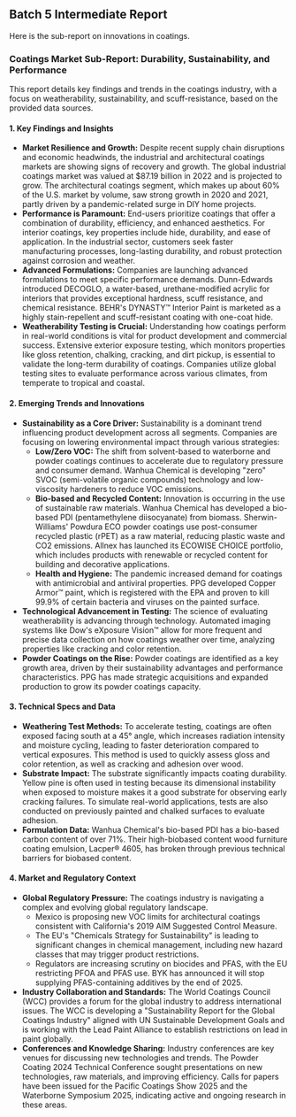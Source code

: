## Batch 5 Intermediate Report

Here is the sub-report on innovations in coatings.

### Coatings Market Sub-Report: Durability, Sustainability, and Performance

This report details key findings and trends in the coatings industry, with a focus on weatherability, sustainability, and scuff-resistance, based on the provided data sources.

#### **1. Key Findings and Insights**

*   **Market Resilience and Growth:** Despite recent supply chain disruptions and economic headwinds, the industrial and architectural coatings markets are showing signs of recovery and growth. The global industrial coatings market was valued at $87.19 billion in 2022 and is projected to grow. The architectural coatings segment, which makes up about 60% of the U.S. market by volume, saw strong growth in 2020 and 2021, partly driven by a pandemic-related surge in DIY home projects.
*   **Performance is Paramount:** End-users prioritize coatings that offer a combination of durability, efficiency, and enhanced aesthetics. For interior coatings, key properties include hide, durability, and ease of application. In the industrial sector, customers seek faster manufacturing processes, long-lasting durability, and robust protection against corrosion and weather.
*   **Advanced Formulations:** Companies are launching advanced formulations to meet specific performance demands. Dunn-Edwards introduced DECOGLO, a water-based, urethane-modified acrylic for interiors that provides exceptional hardness, scuff resistance, and chemical resistance. BEHR's DYNASTY™ Interior Paint is marketed as a highly stain-repellent and scuff-resistant coating with one-coat hide.
*   **Weatherability Testing is Crucial:** Understanding how coatings perform in real-world conditions is vital for product development and commercial success. Extensive exterior exposure testing, which monitors properties like gloss retention, chalking, cracking, and dirt pickup, is essential to validate the long-term durability of coatings. Companies utilize global testing sites to evaluate performance across various climates, from temperate to tropical and coastal.

#### **2. Emerging Trends and Innovations**

*   **Sustainability as a Core Driver:** Sustainability is a dominant trend influencing product development across all segments. Companies are focusing on lowering environmental impact through various strategies:
    *   **Low/Zero VOC:** The shift from solvent-based to waterborne and powder coatings continues to accelerate due to regulatory pressure and consumer demand. Wanhua Chemical is developing "zero" SVOC (semi-volatile organic compounds) technology and low-viscosity hardeners to reduce VOC emissions.
    *   **Bio-based and Recycled Content:** Innovation is occurring in the use of sustainable raw materials. Wanhua Chemical has developed a bio-based PDI (pentamethylene diisocyanate) from biomass. Sherwin-Williams' Powdura ECO powder coatings use post-consumer recycled plastic (rPET) as a raw material, reducing plastic waste and CO2 emissions. Allnex has launched its ECOWISE CHOICE portfolio, which includes products with renewable or recycled content for building and decorative applications.
    *   **Health and Hygiene:** The pandemic increased demand for coatings with antimicrobial and antiviral properties. PPG developed Copper Armor™ paint, which is registered with the EPA and proven to kill 99.9% of certain bacteria and viruses on the painted surface.
*   **Technological Advancement in Testing:** The science of evaluating weatherability is advancing through technology. Automated imaging systems like Dow's eXposure Vision™ allow for more frequent and precise data collection on how coatings weather over time, analyzing properties like cracking and color retention.
*   **Powder Coatings on the Rise:** Powder coatings are identified as a key growth area, driven by their sustainability advantages and performance characteristics. PPG has made strategic acquisitions and expanded production to grow its powder coatings capacity.

#### **3. Technical Specs and Data**

*   **Weathering Test Methods:** To accelerate testing, coatings are often exposed facing south at a 45° angle, which increases radiation intensity and moisture cycling, leading to faster deterioration compared to vertical exposures. This method is used to quickly assess gloss and color retention, as well as cracking and adhesion over wood.
*   **Substrate Impact:** The substrate significantly impacts coating durability. Yellow pine is often used in testing because its dimensional instability when exposed to moisture makes it a good substrate for observing early cracking failures. To simulate real-world applications, tests are also conducted on previously painted and chalked surfaces to evaluate adhesion.
*   **Formulation Data:** Wanhua Chemical's bio-based PDI has a bio-based carbon content of over 71%. Their high-biobased content wood furniture coating emulsion, Lacper® 4605, has broken through previous technical barriers for biobased content.

#### **4. Market and Regulatory Context**

*   **Global Regulatory Pressure:** The coatings industry is navigating a complex and evolving global regulatory landscape.
    *   Mexico is proposing new VOC limits for architectural coatings consistent with California's 2019 AIM Suggested Control Measure.
    *   The EU's "Chemicals Strategy for Sustainability" is leading to significant changes in chemical management, including new hazard classes that may trigger product restrictions.
    *   Regulators are increasing scrutiny on biocides and PFAS, with the EU restricting PFOA and PFAS use. BYK has announced it will stop supplying PFAS-containing additives by the end of 2025.
*   **Industry Collaboration and Standards:** The World Coatings Council (WCC) provides a forum for the global industry to address international issues. The WCC is developing a "Sustainability Report for the Global Coatings Industry" aligned with UN Sustainable Development Goals and is working with the Lead Paint Alliance to establish restrictions on lead in paint globally.
*   **Conferences and Knowledge Sharing:** Industry conferences are key venues for discussing new technologies and trends. The Powder Coating 2024 Technical Conference sought presentations on new technologies, raw materials, and improving efficiency. Calls for papers have been issued for the Pacific Coatings Show 2025 and the Waterborne Symposium 2025, indicating active and ongoing research in these areas.